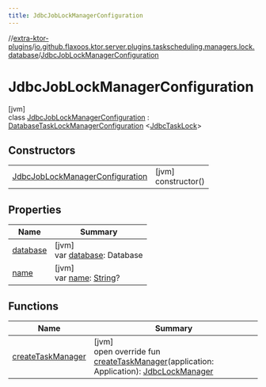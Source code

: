 ```yaml
---
title: JdbcJobLockManagerConfiguration
---
```


//[extra-ktor-plugins](../../../index.md)/[io.github.flaxoos.ktor.server.plugins.taskscheduling.managers.lock.database](../index.md)/[JdbcJobLockManagerConfiguration](index.md)

# JdbcJobLockManagerConfiguration

[jvm]\
class [JdbcJobLockManagerConfiguration](index.md) : [DatabaseTaskLockManagerConfiguration](../-database-task-lock-manager-configuration/index.md)
&lt;[JdbcTaskLock](../-jdbc-task-lock/index.md)&gt;

## Constructors

|                                                                            |                        |
|----------------------------------------------------------------------------|------------------------|
| [JdbcJobLockManagerConfiguration](-jdbc-job-lock-manager-configuration.md) | [jvm]<br>constructor() |

## Properties

| Name                                                                                                            | Summary                                                                                                                                                                                                       |
|-----------------------------------------------------------------------------------------------------------------|---------------------------------------------------------------------------------------------------------------------------------------------------------------------------------------------------------------|
| [database](database.md)                                                                                         | [jvm]<br>var [database](database.md): Database                                                                                                                                                                |
| [name](../../io.github.flaxoos.ktor.server.plugins.taskscheduling.managers/-task-manager-configuration/name.md) | [jvm]<br>var [name](../../io.github.flaxoos.ktor.server.plugins.taskscheduling.managers/-task-manager-configuration/name.md): [String](https://kotlinlang.org/api/latest/jvm/stdlib/kotlin/-string/index.md)? |

## Functions

| Name                                        | Summary                                                                                                                                             |
|---------------------------------------------|-----------------------------------------------------------------------------------------------------------------------------------------------------|
| [createTaskManager](create-task-manager.md) | [jvm]<br>open override fun [createTaskManager](create-task-manager.md)(application: Application): [JdbcLockManager](../-jdbc-lock-manager/index.md) |

